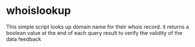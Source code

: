 # whoislookup
This simple script looks up domain name for their whois record. it returns a boolean value at the end of each query result to verify the validity of the data feedback 

